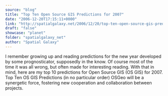 ```yaml
---
source: "blog"
title: "Top Ten Open Source GIS Predictions for 2007"
date: "2006-12-20T17:15:11+0000"
link: "http://spatialgalaxy.net/2006/12/20/top-ten-open-source-gis-predictions-for-2007/"
draft: "false"
showcase: "planet"
folder: "spatialgalaxy_net"
author: "Spatial Galaxy"
---
```


I remember growing up and reading predictions for the new year developed by some prognosticator, supposedly in the know. Of course most of the time it was all wrong, but often made for interesting reading. With that in mind, here are my top 10 predictions for Open Source GIS (OS GIS) for 2007.
Top Ten OS GIS Predictions (in no particular order)   OSGeo will be a synergetic force, fostering new cooperation and collaboration between projects.

